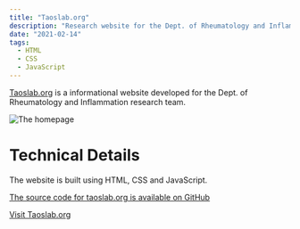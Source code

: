 ```yaml
---
title: "Taoslab.org"
description: "Research website for the Dept. of Rheumatology and Inflammation research team"
date: "2021-02-14"
tags:
  - HTML
  - CSS
  - JavaScript
---
```


[Taoslab.org](https://taoslab.org/) is a informational website developed for the Dept. of Rheumatology and Inflammation
research team.

![The homepage](/media/taoslab.png)

# Technical Details

The website is built using HTML, CSS and JavaScript.

[The source code for taoslab.org is available on GitHub](https://github.com/R-Jin/Research-Website)

[Visit Taoslab.org](https://taoslab.org/)

